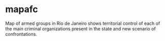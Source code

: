 # mapafc
Map of armed groups in Rio de Janeiro shows territorial control of each of the main criminal organizations present in the state and new scenario of confrontations.
